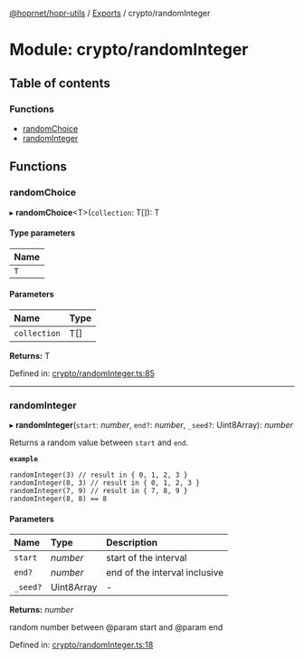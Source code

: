 [@hoprnet/hopr-utils](../README.md) / [Exports](../modules.md) / crypto/randomInteger

# Module: crypto/randomInteger

## Table of contents

### Functions

- [randomChoice](crypto_randominteger.md#randomchoice)
- [randomInteger](crypto_randominteger.md#randominteger)

## Functions

### randomChoice

▸ **randomChoice**<T\>(`collection`: T[]): T

#### Type parameters

| Name |
| :--- |
| `T`  |

#### Parameters

| Name         | Type |
| :----------- | :--- |
| `collection` | T[]  |

**Returns:** T

Defined in: [crypto/randomInteger.ts:85](https://github.com/hoprnet/hoprnet/blob/448a47a/packages/utils/src/crypto/randomInteger.ts#L85)

---

### randomInteger

▸ **randomInteger**(`start`: _number_, `end?`: _number_, `_seed?`: Uint8Array): _number_

Returns a random value between `start` and `end`.

**`example`**

```
randomInteger(3) // result in { 0, 1, 2, 3 }
randomInteger(0, 3) // result in { 0, 1, 2, 3 }
randomInteger(7, 9) // result in { 7, 8, 9 }
randomInteger(8, 8) == 8
```

#### Parameters

| Name     | Type       | Description                   |
| :------- | :--------- | :---------------------------- |
| `start`  | _number_   | start of the interval         |
| `end?`   | _number_   | end of the interval inclusive |
| `_seed?` | Uint8Array | -                             |

**Returns:** _number_

random number between @param start and @param end

Defined in: [crypto/randomInteger.ts:18](https://github.com/hoprnet/hoprnet/blob/448a47a/packages/utils/src/crypto/randomInteger.ts#L18)
